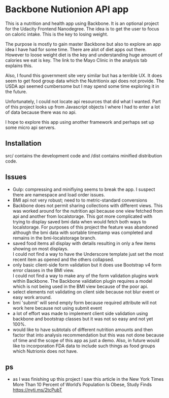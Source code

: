# Backbone Nutionion API app
This is a nutrition and health app using Backbone.  It is an optional project for the Udacity Frontend Nanodegree.
The idea is to get the user to focus on caloric intake.  This is the key to losing weight. 

The purpose is mostly to gain master Backbone but also to explore an app idea I have had for some time.
There are alot of diet apps out there.  However to loose weight diet is the key and understanding huge
amount of calories we eat is key.  The link to the Mayo Clinic in the analysis tab explains this.

Also, I found this government site very similar but has a terrible UX.  It does seem to get food group
data which the Nutritionix api does not provide.  The USDA api seemed cumbersome but I may spend some time
exploring it in the future.

Unfortunately, I could not locate api resources that did what I wanted.  Part of this project looks up from 
Javascript objects I where I had to enter a lot of data because there was no api.

I hope to explore this app using another framework and perhaps set up some micro api servers.

## Installation
src/ contains the development code and /dist contains minified distribution code.

## Issues
- Gulp: compressing and minifiying seems to break the app.  I suspect there are namespace and load order issues. 
- BMI api not very robust; need to to metric-standard conversions 
- Backbone does not permit sharing collections with different views.  This was worked around for the nutrition
api because one view fetched from api and another from localstorage.  This got more complicated with trying
to display saved bmi data when would fetch both ways to localstorage.  For purposes of this project the feature
was abandoned although the bmi data with sortable timestamp was completed and remains in the bmi-localstorage branch.
- saved food items all display with details resulting in only a few items showing on most displays.  
I could not find a way to have the Underscore template just set the most recent item as opened and the others
collapsed.
- only basic client-side form validation but it does use Bootstrap v4 form error classes in the BMI view.  
I could not find a way to make any of the form validation plugins work within Backbone.  The Backbone
validation plugin requires a model which is not being used in the BMI view because of the poor api.
- select elements not validating on client side because not blur event or easy work around.
- bmi 'submit' will send empty form because required attribute will not work here because not using submit event 
- a lot of effort was made to implement client side validation using backbone and bootstrap classes but it was not so easy
and not yet 100%.
- would like to have subtotals of different nutrition amounts and then factor that into analysis recommendation but this
was not done because of time and the scope of this app as just a demo.  Also, in future would like to incorporation FDA
data to include such things as food groups which Nutrionix does not have.

## ps
- as I was finishing up this project I saw this article in the New York Times  
More Than 10 Percent of World’s Population Is Obese, Study Finds https://nyti.ms/2tcPubT